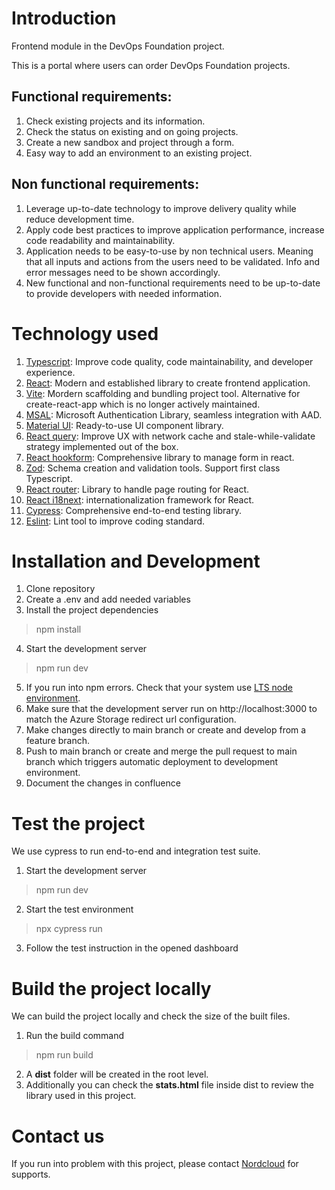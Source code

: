 # Introduction 
Frontend module in the DevOps Foundation project. 

This is a portal where users can order DevOps Foundation projects. 

## Functional requirements:
1. Check existing projects and its information.
2. Check the status on existing and on going projects.
3. Create a new sandbox and project through a form.
4. Easy way to add an environment to an existing project.

## Non functional requirements:
1. Leverage up-to-date technology to improve delivery quality while reduce development time.
2. Apply code best practices to improve application performance, increase code readability and maintainability.
3. Application needs to be easy-to-use by non technical users. Meaning that all inputs and actions from the users need to be validated. Info and error messages need to be shown accordingly.
4. New functional and non-functional requirements need to be up-to-date to provide developers with needed information.

# Technology used
1.  [Typescript](https://www.typescriptlang.org/): Improve code quality, code maintainability, and developer experience.
2.  [React](https://reactjs.org/): Modern and established library to create frontend application.
3.  [Vite](https://vitejs.dev/): Mordern scaffolding and bundling project tool. Alternative for create-react-app which is no longer actively maintained.
4.  [MSAL](https://learn.microsoft.com/en-us/azure/active-directory/develop/msal-overview): Microsoft Authentication Library, seamless integration with AAD.
5.  [Material UI](https://mui.com/): Ready-to-use UI component library. 
6.  [React query](https://tanstack.com/query/): Improve UX with network cache and stale-while-validate strategy implemented out of the box.
7.  [React hookform](https://react-hook-form.com/): Comprehensive library to manage form in react.
8.  [Zod](https://zod.dev/): Schema creation and validation tools. Support first class Typescript.
9.  [React router](https://reactrouter.com/): Library to handle page routing for React.
10. [React i18next](https://react.i18next.com/): internationalization framework for React.
11. [Cypress](https://www.cypress.io/): Comprehensive end-to-end testing library.
12. [Eslint](https://eslint.org/): Lint tool to improve coding standard.

# Installation and Development
1.  Clone repository
2.  Create a .env and add needed variables
3.  Install the project dependencies
> npm install
4.  Start the development server
> npm run dev 
5.  If you run into npm errors. Check that your system use [LTS node environment](https://nodejs.org/en/).
6.  Make sure that the development server run on http://localhost:3000 to match the Azure Storage redirect url configuration.
7.  Make changes directly to main branch or create and develop from a feature branch.
8.  Push to main branch or create and merge the pull request to main branch which triggers automatic deployment to development environment.
9.  Document the changes in confluence


# Test the project
We use cypress to run end-to-end and integration test suite.
1. Start the development server
> npm run dev 
2. Start the test environment
> npx cypress run
3. Follow the test instruction in the opened dashboard

# Build the project locally
We can build the project locally and check the size of the built files.
1. Run the build command
> npm run build 
2. A **dist** folder will be created in the root level. 
3. Additionally you can check the **stats.html** file inside dist to review the library used in this project.

# Contact us
If you run into problem with this project, please contact [Nordcloud](https://nordcloud.com/contact/) for supports. 